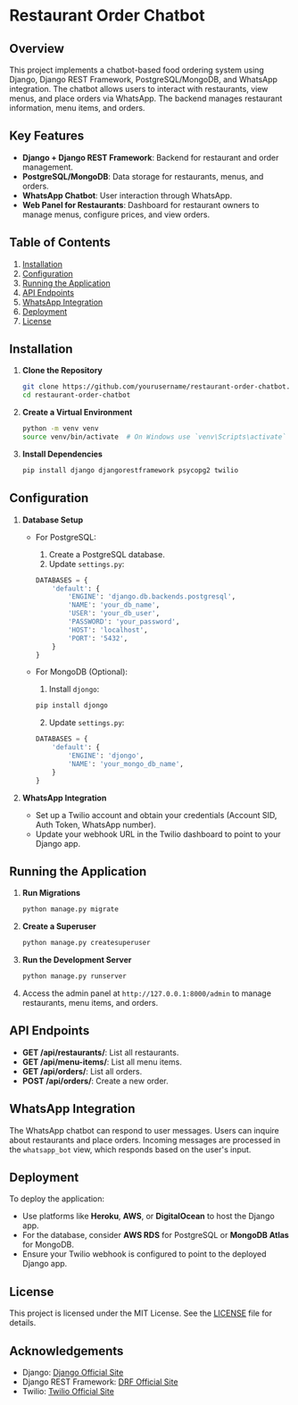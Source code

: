 # Restaurant Order Chatbot

## Overview
This project implements a chatbot-based food ordering system using Django, Django REST Framework, PostgreSQL/MongoDB, and WhatsApp integration. The chatbot allows users to interact with restaurants, view menus, and place orders via WhatsApp. The backend manages restaurant information, menu items, and orders.

## Key Features
- **Django + Django REST Framework**: Backend for restaurant and order management.
- **PostgreSQL/MongoDB**: Data storage for restaurants, menus, and orders.
- **WhatsApp Chatbot**: User interaction through WhatsApp.
- **Web Panel for Restaurants**: Dashboard for restaurant owners to manage menus, configure prices, and view orders.

## Table of Contents
1. [Installation](#installation)
2. [Configuration](#configuration)
3. [Running the Application](#running-the-application)
4. [API Endpoints](#api-endpoints)
5. [WhatsApp Integration](#whatsapp-integration)
6. [Deployment](#deployment)
7. [License](#license)

## Installation
1. **Clone the Repository**
   ```bash
   git clone https://github.com/yourusername/restaurant-order-chatbot.git
   cd restaurant-order-chatbot
   ```

2. **Create a Virtual Environment**
   ```bash
   python -m venv venv
   source venv/bin/activate  # On Windows use `venv\Scripts\activate`
   ```

3. **Install Dependencies**
   ```bash
   pip install django djangorestframework psycopg2 twilio
   ```

## Configuration
1. **Database Setup**
   - For PostgreSQL:
     1. Create a PostgreSQL database.
     2. Update `settings.py`:
     ```python
     DATABASES = {
         'default': {
             'ENGINE': 'django.db.backends.postgresql',
             'NAME': 'your_db_name',
             'USER': 'your_db_user',
             'PASSWORD': 'your_password',
             'HOST': 'localhost',
             'PORT': '5432',
         }
     }
     ```

   - For MongoDB (Optional):
     1. Install `djongo`:
     ```bash
     pip install djongo
     ```
     2. Update `settings.py`:
     ```python
     DATABASES = {
         'default': {
             'ENGINE': 'djongo',
             'NAME': 'your_mongo_db_name',
         }
     }
     ```

2. **WhatsApp Integration**
   - Set up a Twilio account and obtain your credentials (Account SID, Auth Token, WhatsApp number).
   - Update your webhook URL in the Twilio dashboard to point to your Django app.

## Running the Application
1. **Run Migrations**
   ```bash
   python manage.py migrate
   ```

2. **Create a Superuser**
   ```bash
   python manage.py createsuperuser
   ```

3. **Run the Development Server**
   ```bash
   python manage.py runserver
   ```

4. Access the admin panel at `http://127.0.0.1:8000/admin` to manage restaurants, menu items, and orders.

## API Endpoints
- **GET /api/restaurants/**: List all restaurants.
- **GET /api/menu-items/**: List all menu items.
- **GET /api/orders/**: List all orders.
- **POST /api/orders/**: Create a new order.

## WhatsApp Integration
The WhatsApp chatbot can respond to user messages. Users can inquire about restaurants and place orders. Incoming messages are processed in the `whatsapp_bot` view, which responds based on the user's input.

## Deployment
To deploy the application:
- Use platforms like **Heroku**, **AWS**, or **DigitalOcean** to host the Django app.
- For the database, consider **AWS RDS** for PostgreSQL or **MongoDB Atlas** for MongoDB.
- Ensure your Twilio webhook is configured to point to the deployed Django app.

## License
This project is licensed under the MIT License. See the [LICENSE](LICENSE) file for details.

## Acknowledgements
- Django: [Django Official Site](https://www.djangoproject.com/)
- Django REST Framework: [DRF Official Site](https://www.django-rest-framework.org/)
- Twilio: [Twilio Official Site](https://www.twilio.com/whatsapp)
